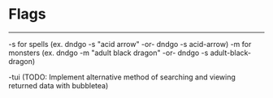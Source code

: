 # Flags 
---

-s for spells (ex. dndgo -s "acid arrow" -or- dndgo -s acid-arrow)
-m for monsters (ex. dndgo -m "adult black dragon" -or- dndgo -s adult-black-dragon)

-tui (TODO: Implement alternative method of searching and viewing returned data with bubbletea)

